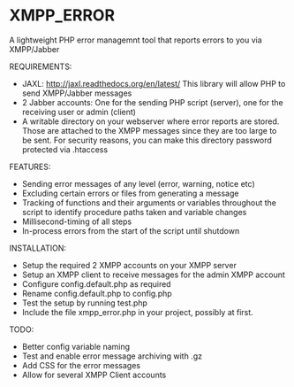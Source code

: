 XMPP_ERROR
==========

A lightweight PHP error managemnt tool that reports errors to you via XMPP/Jabber

REQUIREMENTS: 
* JAXL: http://jaxl.readthedocs.org/en/latest/
  This library will allow PHP to send XMPP/Jabber messages
* 2 Jabber accounts: One for the sending PHP script (server), one for the 
  receiving user or admin (client)
* A writable directory on your webserver where error reports are stored. Those
  are attached to the XMPP messages since they are too large to be sent. For 
  security reasons, you can make this directory password protected via .htaccess

FEATURES:
* Sending error messages of any level (error, warning, notice etc)
* Excluding certain errors or files from generating a message
* Tracking of functions and their arguments or variables throughout the script 
  to identify procedure paths taken and variable changes
* Millisecond-timing of all steps
* In-process errors from the start of the script until shutdown

INSTALLATION:
* Setup the required 2 XMPP accounts on your XMPP server
* Setup an XMPP client to receive messages for the admin XMPP account
* Configure config.default.php as required
* Rename config.default.php to config.php
* Test the setup by running test.php
* Include the file xmpp_error.php in your project, possibly at first.

TODO:
* Better config variable naming
* Test and enable error message archiving with .gz
* Add CSS for the error messages
* Allow for several XMPP Client accounts
